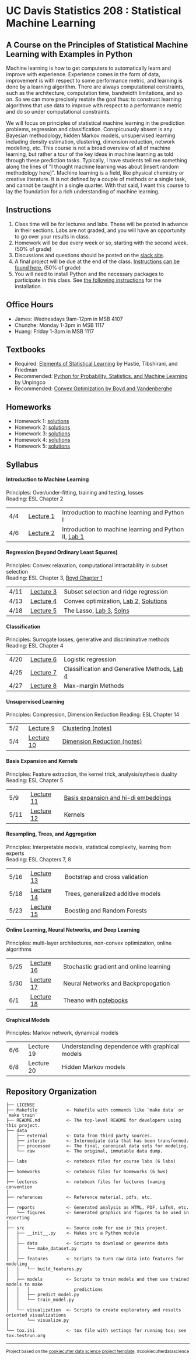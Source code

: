 UC Davis Statistics 208 : Statistical Machine Learning
==============================

A Course on the Principles of Statistical Machine Learning with Examples in Python
-----------------------------

Machine learning is how to get computers to automatically learn and improve with experience. Experience comes in the form of data, improvement is with respect to some performance metric, and learning is done by a learning algorithm. There are always computational constraints, such as the architecture, computation time, bandwidth limitations, and so on. So we can more precisely restate the goal thus: to construct learning algorithms that use data to improve with respect to a performance metric and do so under computational constraints.

We will focus on principles of statistical machine learning in the prediction problems, regression and classification.  Conspicuously absent is any Bayesian methodology, hidden Markov models, unsupervised learning including density estimation, clustering, dimension reduction, network modelling, etc.  This course is not a broad overview of all of machine learning, but rather a tour of the key ideas in machine learning as told through these prediction tasks.  Typically, I have students tell me something along the lines of "I thought machine learning was about [insert random methodology here]".  Machine learning is a field, like physical chemistry or creative literature.  It is not defined by a couple of methods or a single task, and cannot be taught in a single quarter.  With that said, I want this course to lay the foundation for a rich understanding of machine learning.

<h2>Instructions</h2>

1. Class time will be for lectures and labs.  These will be posted in advance in their sections.  Labs are not graded, and you will have an opportunity to go over your results in class.
1. Homework will be due every week or so, starting with the second week. (50% of grade)
1. Discussions and questions should be posted on the [slack site](https://ucdsta208.slack.com).
1. A final project will be due at the end of the class.  [Instructions can be found here.](misc/final_proj.md)  (50% of grade)
1. You will need to install Python and the necessary packages to participate in this class.  See [the following instructions](lectures/lecture1/lecture1.md) for the installation.

<h2>Office Hours</h2>

- James: Wednesdays 9am-12pm in MSB 4107
- Chunzhe: Monday 1-3pm in MSB 1117
- Huang: Friday 1-3pm in MSB 1117

<h2>Textbooks</h2>

- Required: <a href="https://statweb.stanford.edu/~tibs/ElemStatLearn/">Elements of Statistical Learning</a> by Hastie, Tibshirani, and Friedman
- Recommended: <a href="http://www.springer.com/us/book/9783319307152">Python for Probability, Statistics, and Machine Learning</a> by Unpingco
- Recommended: <a href="http://stanford.edu/~boyd/cvxbook/bv_cvxbook.pdf">Convex Optimization by Boyd and Vandenberghe</a>

<h2>Homeworks</h2>

- Homework 1: <a href="homeworks/HW1-soln.ipynb">solutions</a>
- Homework 2: <a href="homeworks/HW2-soln.ipynb">solutions</a>
- Homework 3: <a href="homeworks/HW3.ipynb">solutions</a>
- Homework 4: <a href="homeworks/HW4.ipynb">solutions</a>
- Homework 5: <a href="homeworks/HW5.ipynb">solutions</a>


<h2>Syllabus</h2>

<h4>Introduction to Machine Learning</h4>

Principles: Over/under-fitting, training and testing, losses<br>
Reading: ESL Chapter 2
<table>
<tr><td width="50px">4/4</td><td width="100px"><a href="lectures/lecture1/lecture1.md">Lecture 1</a></td><td width="650px">Introduction to machine learning and Python I</td></tr>
<tr><td width="50px">4/6</td><td width="100px"><a href="lectures/lecture2/lecture2.md">Lecture 2</a></td><td width="650px">Introduction to machine learning and Python II, <a href="labs/lab1.ipynb">Lab 1</a></td></tr>
</table>

<h4>Regression (beyond Ordinary Least Squares)</h4>

Principles: Convex relaxation, computational intractability in subset selection<br>
Reading: ESL Chapter 3, [Boyd Chapter 1](http://stanford.edu/~boyd/cvxbook/bv_cvxbook.pdf)
<table>
<tr><td width="50px">4/11</td><td width="100px"><a href="lectures/lecture3/lecture3.md">Lecture 3</a></td><td width="650px">Subset selection and ridge regression</td></tr>
<tr><td width="50px">4/13</td><td width="100px"><a href="lectures/lecture4/lecture4slides.pdf">Lecture 4</a></td><td width="650px">Convex optimization, <a href="labs/lab2.ipynb">Lab 2</a>, <a href="labs/lab2-soln.ipynb">Solutions</a></td></tr>
<tr><td width="50px">4/18</td><td width="100px"><a href="lectures/lecture5/lecture5.md">Lecture 5</a></td><td width="650px">The Lasso, <a href="labs/lab3.ipynb">Lab 3</a>, <a href="labs/lab3-soln.ipynb">Solns</a></td></tr>
</table>

<h4>Classification</h4>

Principles: Surrogate losses, generative and discriminative methods<br>
Reading: ESL Chapter 4
<table>
<tr><td width="50px">4/20</td><td width="100px"><a href="lectures/lecture6/lecture6slides.pdf">Lecture 6</a></td><td width="650px">Logistic regression</td></tr>
<tr><td width="50px">4/25</td><td width="100px"><a href="lectures/lecture7/lecture7slides.pdf">Lecture 7</a></td><td width="650px">Classification and Generative Methods, <a href="labs/lab4.ipynb">Lab 4</a></td></tr>
<tr><td width="50px">4/27</td><td width="100px"><a href="lectures/lecture8/lecture8slides.pdf">Lecture 8</a></td><td width="650px">Max-margin Methods</td></tr>
</table>

<h4>Unsupervised Learning</h4>

Principles: Compression, Dimension Reduction
Reading: ESL Chapter 14
<table>
<tr><td width="50px">5/2</td><td width="100px"><a href="lectures/lecture9-10/README.md">Lecture 9</a></td><td width="650px"><a href="lectures/lecture9-10/lecture9notes.pdf">Clustering (notes)</a></td></tr>
<tr><td width="50px">5/4</td><td width="100px"><a href="lectures/lecture9-10/README.md">Lecture 10</a></td><td width="650px"><a href="lectures/lecture9-10/lecture10notes.pdf">Dimension Reduction (notes)</a></td></tr>
</table>

<h4>Basis Expansion and Kernels</h4>

Principles: Feature extraction, the kernel trick, analysis/sythesis duality<br>
Reading: ESL Chapter 5
<table>
<tr><td width="50px">5/9</td><td width="100px"><a href="lectures/lecture11-12/lecture11notes.pdf">Lecture 11</a></td><td width="650px"><a href="lectures/lecture11-12/lecture11notes.pdf">Basis expansion and hi-di embeddings</a></td></tr>
<tr><td width="50px">5/11</td><td width="100px"><a href="lectures/lecture11-12/lecture12notes.pdf">Lecture 12</a></td><td width="650px">Kernels</td></tr>
</table>

<h4>Resampling, Trees, and Aggregation</h4>

Principles: Interpretable models, statistical complexity, learning from experts<br>
Reading: ESL Chapters 7, 8
<table>
<tr><td width="50px">5/16</td><td width="105px"><a href="lectures/lecture13-14/lecture13notes.pdf">Lecture 13</a></td><td width="650px">Bootstrap and cross validation</td></tr>
<tr><td width="50px">5/18</td><td width="105px"><a href="lectures/lecture13-14/lecture14notes.pdf">Lecture 14</a></td><td width="650px">Trees, generalized additive models</td></tr>
<tr><td width="50px">5/23</td><td width="105px"><a href="lectures/lecture15-16/lecture15notes.pdf">Lecture 15</a></td><td width="650px">Boosting and Random Forests</td></tr>
</table>

<h4>Online Learning, Neural Networks, and Deep Learning</h4>

Principles: multi-layer architectures, non-convex optimization, online algorithms
<table>
<tr><td width="50px">5/25</td><td width="100px"><a href="lectures/lecture15-16/lecture16notes.pdf">Lecture 16</a></td><td width="650px">Stochastic gradient and online learning</td></tr>
<tr><td width="50px">5/30</td><td width="100px"><a href="lectures/lecture17-18/lecture17notes.pdf">Lecture 17</a></td><td width="650px">Neural Networks and Backpropogation</td></tr>
<tr><td width="50px">6/1</td><td width="100px"><a href="lectures/lecture17-18/lecture18notes.pdf">Lecture 18</a></td><td width="650px">Theano with <a href="lectures/lecture17-18/">notebooks</a></td></tr>
</table>

<h4>Graphical Models</h4>

Principles: Markov network, dynamical models
<table>
<tr><td width="50px">6/6</td><td width="100px">Lecture 19</td><td width="650px">Understanding dependence with graphical models</td></tr>
<tr><td width="50px">6/8</td><td width="100px">Lecture 20</td><td width="650px">Hidden Markov models</td></tr>
</table>


Repository Organization
------------

    ├── LICENSE
    ├── Makefile           <- Makefile with commands like `make data` or `make train`
    ├── README.md          <- The top-level README for developers using this project.
    ├── data
    │   ├── external       <- Data from third party sources.
    │   ├── interim        <- Intermediate data that has been transformed.
    │   ├── processed      <- The final, canonical data sets for modeling.
    │   └── raw            <- The original, immutable data dump.
    │
    ├── labs               <- notebook files for course labs (6 labs)
    │
    ├── homeworks          <- notebook files for homeworks (6 hws)
    │
    ├── lectures           <- notebook files for lectures (naming convention 
    │
    ├── references         <- Reference material, pdfs, etc.
    │
    ├── reports            <- Generated analysis as HTML, PDF, LaTeX, etc.
    │   └── figures        <- Generated graphics and figures to be used in reporting
    │
    ├── src                <- Source code for use in this project.
    │   ├── __init__.py    <- Makes src a Python module
    │   │
    │   ├── data           <- Scripts to download or generate data
    │   │   └── make_dataset.py
    │   │
    │   ├── features       <- Scripts to turn raw data into features for modeling
    │   │   └── build_features.py
    │   │
    │   ├── models         <- Scripts to train models and then use trained models to make
    │   │   │                 predictions
    │   │   ├── predict_model.py
    │   │   └── train_model.py
    │   │
    │   └── visualization  <- Scripts to create exploratory and results oriented visualizations
    │       └── visualize.py
    │
    └── tox.ini            <- tox file with settings for running tox; see tox.testrun.org


--------

<p><small>Project based on the <a target="_blank" href="https://drivendata.github.io/cookiecutter-data-science/">cookiecutter data science project template</a>. #cookiecutterdatascience</small></p>
